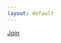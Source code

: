 ```yaml
---
layout: default
---
```


<script src="https://js.chargebee.com/v2/chargebee.js" data-cb-site="elephantcollective-test" ></script>

<div class="valign-wrapper full-vh">
<div class="full center-align">
<a href="javascript:void(0)" data-cb-type="checkout" data-cb-plan-id="the-herd" class="btn waves-effect waves-light pink">
Join
</a>
</div>
</div>
